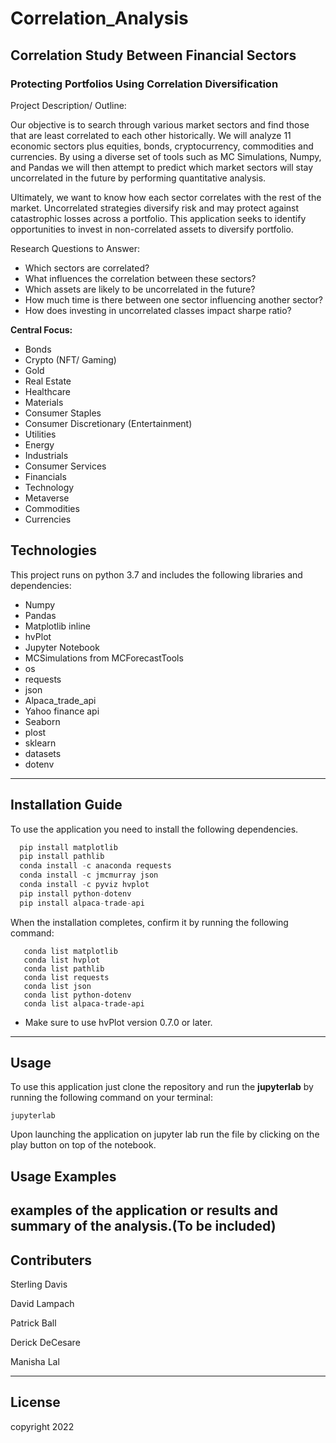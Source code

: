 # Correlation_Analysis

## Correlation Study Between Financial Sectors
### Protecting Portfolios Using Correlation Diversification

Project Description/ Outline:

Our objective is to search through various market sectors and find those that are least correlated to each other historically. We will analyze 11 economic sectors plus equities, bonds, cryptocurrency, commodities and currencies.  By using a diverse set of tools such as MC Simulations, Numpy, and Pandas we will then attempt to predict which market sectors will stay uncorrelated in the future by performing quantitative analysis.   

Ultimately, we want to know how each sector correlates with the rest of the market. Uncorrelated strategies diversify risk and may protect against catastrophic losses across a portfolio.   This application seeks to identify opportunities to invest in non-correlated assets to diversify portfolio.

Research Questions to Answer:

* Which sectors are correlated?
* What influences the correlation between these sectors?
* Which assets are likely to be uncorrelated in the future?
* How much time is there between one sector influencing another sector?
* How does investing in uncorrelated classes impact sharpe ratio?

**Central Focus:**
* Bonds 
* Crypto (NFT/ Gaming)
* Gold 
* Real Estate 
* Healthcare
* Materials 
* Consumer Staples
* Consumer Discretionary (Entertainment)
* Utilities 
* Energy 
* Industrials
* Consumer Services 
* Financials 
* Technology
* Metaverse 
* Commodities
* Currencies


## Technologies
This project runs on python 3.7 and includes the following libraries and dependencies:

* Numpy
* Pandas 
* Matplotlib inline
* hvPlot
* Jupyter Notebook
* MCSimulations from MCForecastTools
* os
* requests
* json
* Alpaca_trade_api
* Yahoo finance api
* Seaborn
* plost
* sklearn
* datasets
* dotenv

---

## Installation Guide

To use the application you need to install the following dependencies.

```python
  pip install matplotlib
  pip install pathlib
  conda install -c anaconda requests
  conda install -c jmcmurray json
  conda install -c pyviz hvplot 
  pip install python-dotenv
  pip install alpaca-trade-api
```
When the installation completes, confirm it by running the following command:

```
   conda list matplotlib
   conda list hvplot
   conda list pathlib
   conda list requests
   conda list json
   conda list python-dotenv
   conda list alpaca-trade-api
```   

* Make sure to use hvPlot version 0.7.0 or later.
---


## Usage

To use this application just clone the repository and run the **jupyterlab** by running the following command on your terminal:

```jupyterlab```

Upon launching the application  on jupyter lab run the file by clicking on the play button on top of the notebook. 


## Usage Examples
examples of the application or results and summary of the analysis.(To be included)
---




## Contributers

Sterling Davis

David Lampach

Patrick Ball

Derick DeCesare 

Manisha Lal

___


## License

copyright 2022